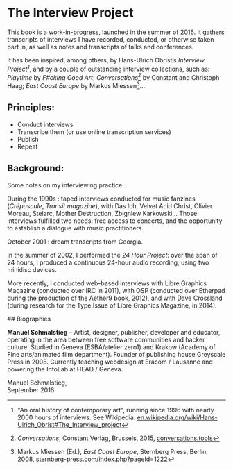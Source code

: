 # The Interview Project

This book is a work-in-progress, launched in the summer of 2016. It gathers transcripts of interviews I have recorded, conducted, or otherwise taken part in, as well as notes and transcripts of talks and conferences. 

It has been inspired, among others, by Hans-Ulrich Obrist’s *Interview Project[^huo]*, and by a couple of outstanding interview collections, such as: *Playtime* by *F#cking Good Art*; *Conversations[^conv]* by Constant and Christoph Haag; *East Coast Europe* by Markus Miessen[^ECE]...

## Principles:

- Conduct interviews
- Transcribe them (or use online transcription services)
- Publish
- Repeat

## Background:

Some notes on my interviewing practice. 

During the 1990s : taped interviews conducted for music fanzines (*Crépuscule*, *Transit magazine*), with Das Ich, Velvet Acid Christ, Olivier Moreau, Stelarc, Mother Destruction, Zbigniew Karkowski... Those interviews fulfilled two needs: free access to concerts, and the opportunity to establish a dialogue with music practitioners.

October 2001 : dream transcripts from Georgia.

In the summer of 2002, I performed the *24 Hour Project*: over the span of 24 hours, I produced a continuous 24-hour audio recording, using two minidisc devices.

More recently, I conducted web-based interviews with Libre Graphics Magazine (conducted over IRC in 2011), with OSP (conducted over Etherpad during the production of the Aether9 book, 2012), and with Dave Crossland (during research for the Type Issue of Libre Graphics Magazine, in 2014).

## Biographies

**Manuel Schmalstieg** – Artist, designer, publisher, developer and educator, operating in the area between free software communities and hacker culture. Studied in Geneva (ESBA/atelier zero1) and Krakow (Academy of Fine arts/animated film department). Founder of publishing house Greyscale Press in 2008. Currently teaching webdesign at Eracom / Lausanne and powering the InfoLab at HEAD / Geneva.


Manuel Schmalstieg,   
September 2016

[^huo]: "An oral history of contemporary art", running since 1996 with nearly 2000 hours of interviews. See Wikipedia: [en.wikipedia.org/wiki/Hans-Ulrich_Obrist#The_Interview_project](https://en.wikipedia.org/wiki/Hans-Ulrich_Obrist#The_Interview_project)

[^conv]: *Conversations*, Constant Verlag, Brussels, 2015, [conversations.tools](http://conversations.tools/)

[^ECE]: Markus Miessen (Ed.), *East Coast Europe*, Sternberg Press, Berlin, 2008, [sternberg-press.com/index.php?pageId=1222](http://www.sternberg-press.com/index.php?pageId=1222)

